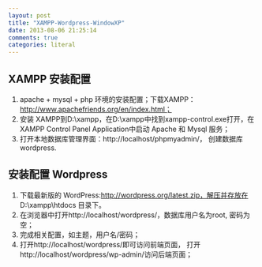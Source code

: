 ```yaml
---
layout: post
title: "XAMPP-Wordpress-WindowXP"
date: 2013-08-06 21:25:14
comments: true
categories: literal
---
```



## XAMPP 安装配置 ##

1. apache + mysql + php 环境的安装配置；下载XAMPP：http://www.apachefriends.org/en/index.html；
2. 安装 XAMPP到D:\xampp，在D:\xampp中找到xampp-control.exe打开，在XAMPP Control Panel Application中启动 Apache 和 Mysql 服务；
3. 打开本地数据库管理界面：http://localhost/phpmyadmin/， 创建数据库wordpress.


## 安装配置 Wordpress ##

1. 下载最新版的 WordPress:http://wordpress.org/latest.zip，解压并存放在 D:\xampp\htdocs 目录下。
2. 在浏览器中打开http://localhost/wordpress/，数据库用户名为root, 密码为空；
3. 完成相关配置，如主题，用户名/密码；
4. 打开http://localhost/wordpress/即可访问前端页面， 打开http://localhost/wordpress/wp-admin/访问后端页面；